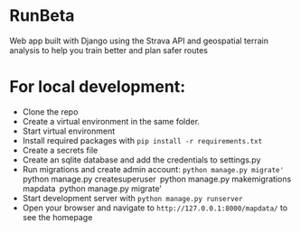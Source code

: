 # RunBeta
Web app built with Django using the Strava API and geospatial terrain analysis to help you train better and plan safer routes

# For local development:

- Clone the repo
- Create a virtual environment in the same folder.
- Start virtual environment
- Install required packages with `pip install -r requirements.txt`
- Create a secrets file
- Create an sqlite database and add the credentials to settings.py
- Run migrations and create admin account:
	`python manage.py migrate'
	`python manage.py createsuperuser`
	`python manage.py makemigrations mapdata`
	`python manage.py migrate'
- Start development server with `python manage.py runserver`
- Open your browser and navigate to `http://127.0.0.1:8000/mapdata/` to see the homepage

